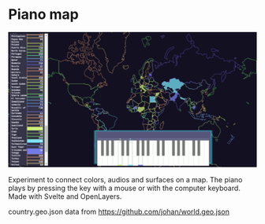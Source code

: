 # Piano map

![Preview of Piano Map](preview.png)

Experiment to connect colors, audios and surfaces on a map. The piano plays by pressing the key with a mouse or with the computer keyboard. Made with Svelte and OpenLayers.

country.geo.json data from https://github.com/johan/world.geo.json